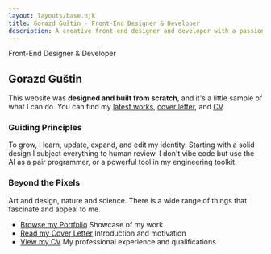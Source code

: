 ```yaml
---
layout: layouts/base.njk
title: Gorazd Guštin - Front-End Designer & Developer
description: A creative front-end designer and developer with a passion for building beautiful and intuitive user experiences.
---
```


<section>

<p class="title">Front-End Designer & Developer</p>

# Gorazd Guštin
<p class="introduction">This website was <strong>designed and built from scratch</strong>, and it's a little sample of what I can do. You can find my <a href="#">latest works</a>, <a href="/cover-letter/">cover letter</a>, and <a href="/cv/">CV</a>.</p>
</section>


<section>


### Guiding Principles

To grow, I learn, update, expand, and edit my identity. Starting with a solid design I subject everything to human review. I don't vibe code but use the AI as a pair programmer, or a powerful tool in my engineering toolkit.

</section>
<section>

### Beyond the Pixels

Art and design, nature and science. There is a wide range of things that fascinate and appeal to me.

</section>

<section class="pills">

- [Browse my Portfolio](/portfolio/) Showcase of my work
- [Read my Cover Letter](/cover-letter/) Introduction and motivation
- [View my CV](/cv/) My professional experience and qualifications
</section>